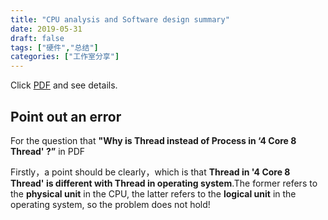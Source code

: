 ```yaml
---
title: "CPU analysis and Software design summary"
date: 2019-05-31
draft: false
tags: ["硬件","总结"]
categories: ["工作室分享"]
---
```


Click [PDF](https://cdn.coden.hk/c422/weekly-keynote/2019-5-31-yangjin/5.30工作室分享会.pdf) and see details.

## Point out an error

For the question that **"Why is Thread instead of Process in ‘4 Core 8 Thread' ?”** in PDF

Firstly，a point should be clearly，which is that **Thread in '4 Core 8 Thread' is different with Thread in operating system**.The former refers to the **physical unit** in the CPU, the latter refers to the **logical unit** in the operating system, so the problem does not hold!
